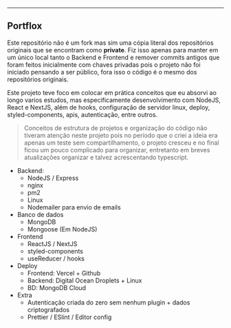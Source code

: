 ----
## Portflox
Este repositório não é um fork mas sim uma cópia literal dos repositórios originais que se encontram como **private**. Fiz isso apenas para manter em um único local tanto o Backend e Frontend e remover commits antigos que foram feitos inicialmente com chaves privadas pois o projeto não foi iniciado pensando a ser público, fora isso o código é o mesmo dos repositórios originais.

Este projeto teve foco em colocar em prática conceitos que eu absorvi ao longo varios estudos, mas especificamente desenvolvimento com NodeJS, React e NextJS, além de hooks, configuração de servidor linux, deploy, styled-components, apis, autenticação, entre outros.

> Conceitos de estrutura de projetos e organização do código não tiveram atenção neste projeto pois no período que o criei a ideia era apenas um teste sem compartilhamento, o projeto cresceu e no final ficou um pouco complicado para organizar, entretanto em breves atualizações organizar e talvez acrescentando typescript.

- Backend:
    - NodeJS / Express
    - nginx
    - pm2
    - Linux
    - Nodemailer para envio de emails
- Banco de dados
    - MongoDB
    - Mongoose (Em NodeJS)
- Frontend
    - ReactJS / NextJS
    - styled-components
    - useReducer / hooks
- Deploy
    - Frontend: Vercel + Github
    - Backend: Digital Ocean Droplets + Linux
    - BD: MongoDB Cloud
- Extra
    - Autenticação criada do zero sem nenhum plugin + dados criptografados
    - Prettier / ESlint / Editor config
